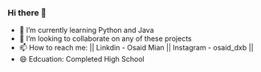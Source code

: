 ### Hi there 👋

- 🌱 I’m currently learning Python and Java 
- 👯 I’m looking to collaborate on any of these projects 
- 📫 How to reach me: || Linkdin - Osaid Mian || Instagram - osaid_dxb || 
- 😄 Edcuation: Completed High School
